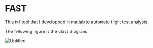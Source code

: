 # FAST
This is I tool that I devolopped in matlab to automate flight test analysis.

The following figure is the class diagram.

![Untitled](https://user-images.githubusercontent.com/14878000/129288252-2ddbfbbf-56b4-493b-9dea-ff0b0bc8f10f.png)
